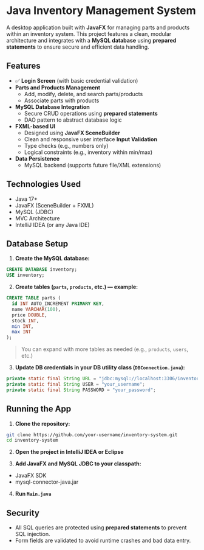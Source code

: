 # Java Inventory Management System

A desktop application built with **JavaFX** for managing parts and products within an inventory system. This project features a clean, modular architecture and integrates with a **MySQL database** using **prepared statements** to ensure secure and efficient data handling.

## Features

- ✅ **Login Screen** (with basic credential validation)
- **Parts and Products Management**
  - Add, modify, delete, and search parts/products
  - Associate parts with products
- **MySQL Database Integration**
  - Secure CRUD operations using **prepared statements**
  - DAO pattern to abstract database logic
- **FXML-based UI**
  - Designed using **JavaFX SceneBuilder**
  - Clean and responsive user interface
**Input Validation**
  - Type checks (e.g., numbers only)
  - Logical constraints (e.g., inventory within min/max)
- **Data Persistence**
  - MySQL backend (supports future file/XML extensions)

## Technologies Used

- Java 17+
- JavaFX (SceneBuilder + FXML)
- MySQL (JDBC)
- MVC Architecture
- IntelliJ IDEA (or any Java IDE)


## Database Setup


1. **Create the MySQL database:**

```sql
CREATE DATABASE inventory;
USE inventory;
```

2. **Create tables (`parts`, `products`, etc.) — example:**

```sql
CREATE TABLE parts (
  id INT AUTO_INCREMENT PRIMARY KEY,
  name VARCHAR(100),
  price DOUBLE,
  stock INT,
  min INT,
  max INT
);
```

> You can expand with more tables as needed (e.g., `products`, `users`, etc.)

3. **Update DB credentials in your DB utility class (`DBConnection.java`):**

```java
private static final String URL = "jdbc:mysql://localhost:3306/inventory";
private static final String USER = "your_username";
private static final String PASSWORD = "your_password";
```

## Running the App

1. **Clone the repository:**

```bash
git clone https://github.com/your-username/inventory-system.git
cd inventory-system
```

2. **Open the project in IntelliJ IDEA or Eclipse**

3. **Add JavaFX and MySQL JDBC to your classpath:**

- JavaFX SDK  
- mysql-connector-java.jar

4. **Run `Main.java`**

## Security

- All SQL queries are protected using **prepared statements** to prevent SQL injection.
- Form fields are validated to avoid runtime crashes and bad data entry.

